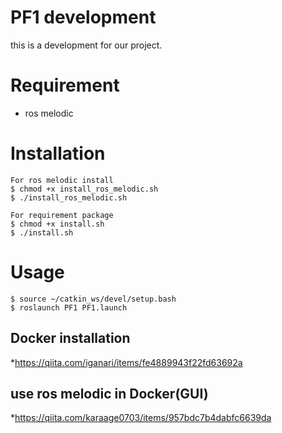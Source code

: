# PF1 development
this is a development for our project.

# Requirement
* ros melodic
# Installation
```
For ros melodic install
$ chmod +x install_ros_melodic.sh
$ ./install_ros_melodic.sh
```

```
For requirement package
$ chmod +x install.sh
$ ./install.sh
```
# Usage

```
$ source ~/catkin_ws/devel/setup.bash
$ roslaunch PF1 PF1.launch
```

## Docker installation

*https://qiita.com/iganari/items/fe4889943f22fd63692a

## use ros melodic in Docker(GUI)

*https://qiita.com/karaage0703/items/957bdc7b4dabfc6639da